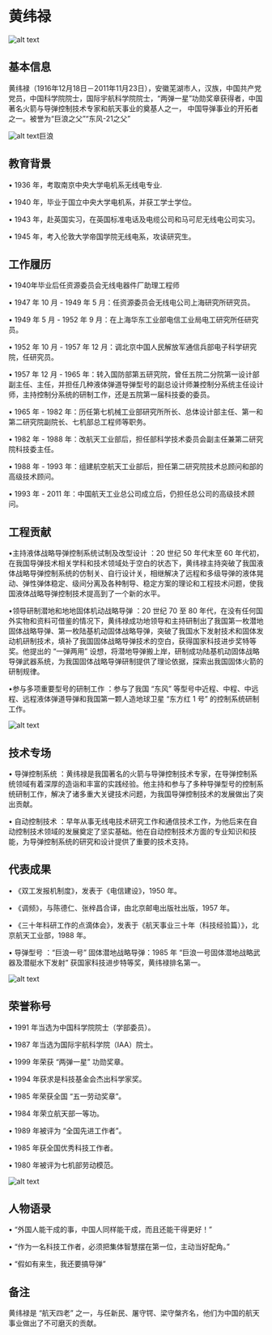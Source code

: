 # 黄纬禄

![alt text](https://www.cap.edu.cn/__local/A/AA/69/AF600D68159269FB8694FEC3484_216BE952_249DE.png)
## 基本信息
黄纬禄（1916年12月18日－2011年11月23日），安徽芜湖市人，汉族，中国共产党党员，中国科学院院士，国际宇航科学院院士，“两弹一星”功勋奖章获得者，中国著名火箭与导弹控制技术专家和航天事业的奠基人之一， 中国导弹事业的开拓者之一。被誉为“巨浪之父”“东风-21之父”

![alt text](https://ts1.tc.mm.bing.net/th/id/R-C.15e189fc69b5d38b09b5f40024415e5a?rik=hTNTIj%2bDReJtjA&riu=http%3a%2f%2fimg.mp.itc.cn%2fupload%2f20170214%2f8fcf261e710e44c9b331d86f2e038dc9_th.jpg&ehk=tqEr0o16lm3WoCiNZhs5yVdqa9ut14oclfgMILu4670%3d&risl=&pid=ImgRaw&r=0)巨浪
## 教育背景
•  1936 年，考取南京中央大学电机系无线电专业. 

•  1940 年，毕业于国立中央大学电机系，并获工学士学位。

•  1943 年，赴英国实习，在英国标准电话及电缆公司和马可尼无线电公司实习。

•  1945 年，考入伦敦大学帝国学院无线电系，攻读研究生。

## 工作履历
•  1940年毕业后任资源委员会无线电器件厂助理工程师

•  1947 年 10 月 - 1949 年 5 月：任资源委员会无线电公司上海研究所研究员。

•  1949 年 5 月 - 1952 年 9 月：在上海华东工业部电信工业局电工研究所任研究员。

•  1952 年 10 月 - 1957 年 12 月：调北京中国人民解放军通信兵部电子科学研究院，任研究员。

•  1957 年 12 月 - 1965 年：转入国防部第五研究院，曾任五院二分院第一设计部副主任、主任，并担任几种液体弹道导弹型号的副总设计师兼控制分系统主任设计师，主持控制分系统的研制工作，还是五院第一届科技委的委员。

•  1965 年 - 1982 年：历任第七机械工业部研究所所长、总体设计部主任、第一和第二研究院副院长、七机部总工程师等职务。

•  1982 年 - 1988 年：改航天工业部后，担任部科学技术委员会副主任兼第二研究院科技委主任。

•  1988 年 - 1993 年：组建航空航天工业部后，担任第二研究院技术总顾问和部的高级技术顾问。

•  1993 年 - 2011 年：中国航天工业总公司成立后，仍担任总公司的高级技术顾问。
## 工程贡献
•主持液体战略导弹控制系统试制及改型设计 ：20 世纪 50 年代末至 60 年代初，在我国导弹技术相关学科和技术领域处于空白的状态下，黄纬禄主持突破了我国液体战略导弹控制系统的仿制关、自行设计关，相继解决了远程和多级导弹的液体晃动、弹性弹体稳定、级间分离及各种制导、稳定方案的理论和工程技术问题，使我国液体战略导弹控制技术提高到了一个新的水平。

•领导研制潜地和地地固体机动战略导弹 ：20 世纪 70 至 80 年代，在没有任何国外实物和资料可借鉴的情况下，黄纬禄成功地领导和主持研制出了我国第一枚潜地固体战略导弹、第一枚陆基机动固体战略导弹，突破了我国水下发射技术和固体发动机研制技术，填补了我国固体战略导弹技术的空白，获得国家科技进步奖特等奖。他提出的 “一弹两用” 设想，将潜地导弹搬上岸，研制成功陆基机动固体战略导弹武器系统，为我国固体战略导弹研制提供了理论依据，探索出我国固体火箭的研制规律。

•参与多项重要型号的研制工作 ：参与了我国 “东风” 等型号中近程、中程、中远程、远程液体弹道导弹和我国第一颗人造地球卫星 “东方红 1 号” 的控制系统研制工作。

![alt text](https://ts1.tc.mm.bing.net/th/id/R-C.d08f0a0f662e7abe1337805b0c148721?rik=0WLR3JqZR%2fpI%2bw&riu=http%3a%2f%2fwww.sinaimg.cn%2fdy%2fslidenews%2f9_img%2f2009_34%2f438_374_972473.jpg&ehk=%2b13yz4I23IqpQ%2bztPzym0xVwSWWehjSNdZl%2fa%2fztiQU%3d&risl=&pid=ImgRaw&r=0)
## 技术专场
•  导弹控制系统 ：黄纬禄是我国著名的火箭与导弹控制技术专家，在导弹控制系统领域有着深厚的造诣和丰富的实践经验。他主持和参与了多种导弹型号的控制系统研制工作，解决了诸多重大关键技术问题，为我国导弹控制技术的发展做出了突出贡献。

•  自动控制技术 ：早年从事无线电技术研究工作和通信技术工作，为他后来在自动控制技术领域的发展奠定了坚实基础。他在自动控制技术方面的专业知识和技能，为导弹控制系统的研究和设计提供了重要的技术支持。
## 代表成果
•  《双工发报机制度》，发表于《电信建设》，1950 年。

•  《调频》，与陈德仁、张梓昌合译，由北京邮电出版社出版，1957 年。

•  《三十年科研工作的点滴体会》，发表于《航天事业三十年（科技经验篇）》，北京航天工业部，1988 年。

•  导弹型号 ：“巨浪一号” 固体潜地战略导弹：1985 年 “巨浪一号固体潜地战略武器及潜艇水下发射” 获国家科技进步特等奖，黄纬禄排名第一。

![alt text](https://p1.ssl.qhmsg.com/t01da82acca09dba51c.jpg
)
## 荣誉称号
•  1991 年当选为中国科学院院士（学部委员）。

•  1987 年当选为国际宇航科学院（IAA）院士。

•  1999 年荣获 “两弹一星” 功勋奖章。

•  1994 年获求是科技基金会杰出科学家奖。

•  1985 年荣获全国 “五一劳动奖章”。

•  1984 年荣立航天部一等功。

•  1989 年被评为 “全国先进工作者”。

•  1985 年获全国优秀科技工作者。

•  1980 年被评为七机部劳动模范。

![alt text](https://ts1.tc.mm.bing.net/th/id/R-C.6449be69357547c076c72be7f673633f?rik=1gtpJtli0OoV0w&riu=http%3a%2f%2fk.sinaimg.cn%2fn%2fsinakd202092s%2f624%2fw400h224%2f20200902%2f7aa4-iypetiv5518032.jpg%2fw700d1q75cms.jpg&ehk=AN5%2bsGl40JmlP7t4dEs1qlLq4cT%2b2QidVZR3hHqX1cY%3d&risl=&pid=ImgRaw&r=0
)
## 人物语录
•  “外国人能干成的事，中国人同样能干成，而且还能干得更好！”

•  “作为一名科技工作者，必须把集体智慧摆在第一位，主动当好配角。”

•  “假如有来生，我还要搞导弹”
## 备注
黄纬禄是 “航天四老” 之一，与任新民、屠守锷、梁守槃齐名，他们为中国的航天事业做出了不可磨灭的贡献。


